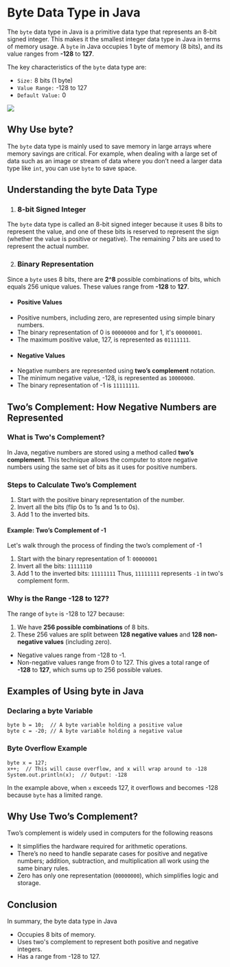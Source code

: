 # Byte Data Type in Java
The `byte` data type in Java is a primitive data type that represents an 8-bit signed integer. This makes it the smallest integer data type in Java in terms of memory usage. A `byte` in Java occupies 1 byte of memory (8 bits), and its value ranges from **-128** to **127**.

The key characteristics of the `byte` data type are:
* `Size:` 8 bits (1 byte)
* `Value Range:` -128 to 127
* `Default Value:` 0

[![](https://markdown-videos-api.jorgenkh.no/youtube/m98bySz9EH8)](https://youtu.be/m98bySz9EH8)

## Why Use byte?
The `byte` data type is mainly used to save memory in large arrays where memory savings are critical. For example, when dealing with a large set of data such as an image or stream of data where you don’t need a larger data type like `int`, you can use `byte` to save space.

## Understanding the byte Data Type
1. ### 8-bit Signed Integer
The `byte` data type is called an 8-bit signed integer because it uses 8 bits to represent the value, and one of these bits is reserved to represent the sign (whether the value is positive or negative). The remaining 7 bits are used to represent the actual number.

2. ### Binary Representation
Since a `byte` uses 8 bits, there are **2^8** possible combinations of bits, which equals 256 unique values. These values range from **-128** to **127**.
* #### Positive Values
* Positive numbers, including zero, are represented using simple binary numbers.
* The binary representation of 0 is `00000000` and for 1, it's `00000001`.
* The maximum positive value, 127, is represented as `01111111`.
* #### Negative Values
* Negative numbers are represented using **two’s complement** notation.
* The minimum negative value, -128, is represented as `10000000`.
* The binary representation of -1 is `11111111`.

## Two’s Complement: How Negative Numbers are Represented
### What is Two's Complement?
In Java, negative numbers are stored using a method called **two’s complement**. This technique allows the computer to store negative numbers using the same set of bits as it uses for positive numbers.

### Steps to Calculate Two’s Complement
1. Start with the positive binary representation of the number.
2. Invert all the bits (flip 0s to 1s and 1s to 0s).
3. Add 1 to the inverted bits.
#### Example: Two’s Complement of -1
Let's walk through the process of finding the two’s complement of -1
1. Start with the binary representation of 1: `00000001`
2. Invert all the bits: `11111110`
3. Add 1 to the inverted bits: `11111111`
Thus, `11111111` represents `-1` in two's complement form.

### Why is the Range -128 to 127?
The range of `byte` is -128 to 127 because:
1. We have **256 possible combinations** of 8 bits.
2. These 256 values are split between **128 negative values** and **128 non-negative values** (including zero).
* Negative values range from -128 to -1.
* Non-negative values range from 0 to 127.
This gives a total range of **-128** to **127**, which sums up to 256 possible values.

## Examples of Using byte in Java
### Declaring a byte Variable
```
byte b = 10;  // A byte variable holding a positive value
byte c = -20; // A byte variable holding a negative value
```
### Byte Overflow Example
```
byte x = 127;
x++;  // This will cause overflow, and x will wrap around to -128
System.out.println(x);  // Output: -128
```
In the example above, when `x` exceeds 127, it overflows and becomes -128 because `byte` has a limited range.

## Why Use Two’s Complement?
Two’s complement is widely used in computers for the following reasons
* It simplifies the hardware required for arithmetic operations.
* There’s no need to handle separate cases for positive and negative numbers; addition, subtraction, and multiplication all work using the same binary rules.
* Zero has only one representation (`00000000`), which simplifies logic and storage.

## Conclusion
In summary, the byte data type in Java
* Occupies 8 bits of memory.
* Uses two's complement to represent both positive and negative integers.
* Has a range from -128 to 127.
